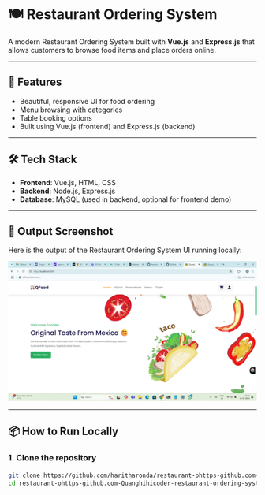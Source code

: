 # 🍽️ Restaurant Ordering System

A modern Restaurant Ordering System built with **Vue.js** and **Express.js** that allows customers to browse food items and place orders online.

---

## 🚀 Features

- Beautiful, responsive UI for food ordering
- Menu browsing with categories
- Table booking options
- Built using Vue.js (frontend) and Express.js (backend)

---

## 🛠️ Tech Stack

- **Frontend**: Vue.js, HTML, CSS
- **Backend**: Node.js, Express.js
- **Database**: MySQL (used in backend, optional for frontend demo)

---

## 📸 Output Screenshot

Here is the output of the Restaurant Ordering System UI running locally:

![Frontend Output](output.png)

---

## 📦 How to Run Locally

### 1. Clone the repository
```bash
git clone https://github.com/haritharonda/restaurant-ohttps-github.com-Quanghihicoder-restaurant-ordering-system-rdering-system.git
cd restaurant-ohttps-github.com-Quanghihicoder-restaurant-ordering-system-rdering-system

